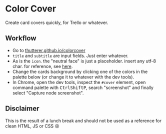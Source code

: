 # Color Cover

Create card covers quickly, for Trello or whatever.

## Workflow

- Go to [thutterer.github.io/colorcover](https://thutterer.github.io/colorcover/)
- `title` and `subtitle` are input fields. Just enter whatever.
- As is the `icon`. the "neutral face" is just a placeholder. insert any utf-8 char. for reference, see [here](https://unicode.org/emoji/charts/full-emoji-list.html).
- Change the cards background by clicking one of the colors in the palette below (or change it to whatever with the dev tools).
- In Chrome, open the dev tools, inspect the `#cover` element, open command palette with <kbd>Ctrl</kbd><kbd>Shift</kbd><kbd>P</kbd>, search "screenshot" and finally select "Capture node screenshot".

## Disclaimer

This is the result of a lunch break and should not be used as a reference for clean HTML, JS or CSS 😜
